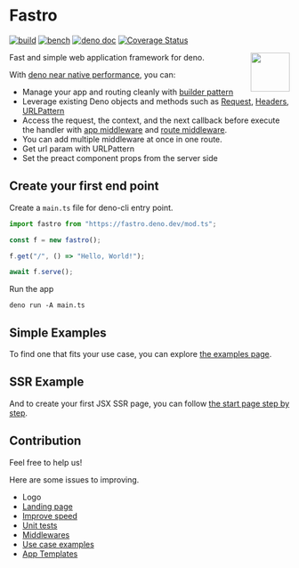 # Fastro

[![build](https://github.com/fastrodev/fastro/actions/workflows/build.yml/badge.svg)](https://github.com/fastrodev/fastro/actions/workflows/build.yml)
[![bench](https://github.com/fastrodev/fastro/actions/workflows/bench.yml/badge.svg)](https://github.com/fastrodev/fastro/actions/workflows/bench.yml)
[![deno doc](https://doc.deno.land/badge.svg)](https://deno.land/x/fastro/mod.ts)
[![Coverage Status](https://coveralls.io/repos/github/fastrodev/fastro/badge.svg?branch=main)](https://coveralls.io/github/fastrodev/fastro?branch=main)

<img align="right" src="https://avatars.githubusercontent.com/u/84224795" height="70px">

Fast and simple web application framework for deno.

With [deno near native performance](https://fastro.dev/docs/benchmarks), you
can:

- Manage your app and routing cleanly with
  [builder pattern](https://en.wikipedia.org/wiki/Builder_pattern)
- Leverage existing Deno objects and methods such as
  [Request](https://deno.land/api?s=Request),
  [Headers](https://deno.land/api?s=Headers),
  [URLPattern](https://developer.mozilla.org/en-US/docs/Web/API/URL_Pattern_API)
- Access the request, the context, and the next callback before execute the
  handler with
  [app middleware](https://github.com/fastrodev/fastro/blob/main/examples/app_middleware.ts)
  and
  [route middleware](https://github.com/fastrodev/fastro/blob/main/examples/route_middleware.ts).
- You can add multiple middleware at once in one route.
- Get url param with URLPattern
- Set the preact component props from the server side

## Create your first end point

Create a `main.ts` file for deno-cli entry point.

```ts
import fastro from "https://fastro.deno.dev/mod.ts";

const f = new fastro();

f.get("/", () => "Hello, World!");

await f.serve();
```

Run the app

```
deno run -A main.ts
```

## Simple Examples

To find one that fits your use case, you can explore
[the examples page](https://github.com/fastrodev/fastro/tree/main/examples).

## SSR Example

And to create your first JSX SSR page, you can follow
[the start page step by step](https://fastro.deno.dev/docs/start).

## Contribution

Feel free to help us!

Here are some issues to improving.

- Logo
- [Landing page](https://github.com/fastrodev/fastro/tree/main/modules/web)
- [Improve speed](https://github.com/fastrodev/fastro/blob/main/docs/benchmarks.md)
- [Unit tests](https://github.com/fastrodev/fastro/tree/main/http)
- [Middlewares](https://github.com/fastrodev/fastro/tree/main/middleware)
- [Use case examples](https://github.com/fastrodev/fastro/tree/main/examples)
- [App Templates](https://github.com/fastrodev/template)
